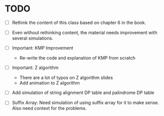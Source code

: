 # TODO
- [ ] Rethink the content of this class based on chapter 6 in the book.
- [ ] Even without rethinking content, the material needs improvement with several simulations.

- [ ] Important: KMP Improvement
  - Re-write the code and explanation of KMP from scratch

- [ ] Important: Z algorithm
  - There are a lot of typos on Z algorithm slides
  - Add animation to Z algorithm

- [ ] Add simulation of string alignment DP table and palindrome DP table

- [ ] Suffix Array: Need simulation of using suffix array for it to make sense. Also need context for the problems.

